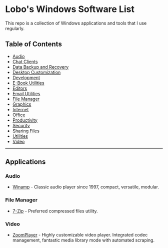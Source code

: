 # Lobo's Windows Software List

This repo is a collection of Windows applications and tools that I use regularly.

## Table of Contents

- [Audio](#audio)
- [Chat Clients](#chat-clients)
- [Data Backup and Recovery](#data-backup-and-recovery)
- [Desktop Customization](#desktop-customization)
- [Development](#development)
- [E-Book Utilities](#e-book-utilities)
- [Editors](#editors)
- [Email Utilities](#email)
- [File Manager](#file-manager)
- [Graphics](#graphics)
- [Internet](#internet)
- [Office](#office)
- [Productivity](#productivity)
- [Security](#security)
- [Sharing Files](#sharing-files)
- [Utilities](#utilities)
- [Video](#video)

***********

## Applications

### Audio

- [Winamp](http://winamp.com/) - Classic audio player since 1997, compact, versatile, modular.

### File Manager

- [7-Zip](https://www.7-zip.org/download.html) - Preferred compressed files utility.

### Video

- [ZoomPlayer](https://zoomplayer.com/) - Highly customizable video player. Integrated codec management, fantastic media library mode with automated scraping.
